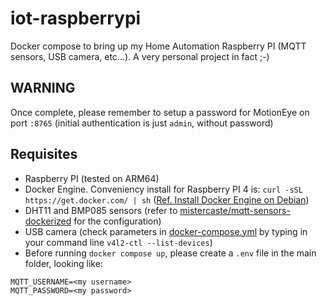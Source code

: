 # iot-raspberrypi
Docker compose to bring up my Home Automation Raspberry PI (MQTT sensors, USB camera, etc...). A very personal project in fact ;-) 

## WARNING
Once complete, please remember to setup a password for MotionEye on port `:8765` (initial authentication is just `admin`, without password)

## Requisites
- Raspberry PI (tested on ARM64)
- Docker Engine. Conveniency install for Raspberry PI 4 is: `curl -sSL https://get.docker.com/ | sh` ([Ref. Install Docker Engine on Debian](https://docs.docker.com/engine/install/debian/))
- DHT11 and BMP085 sensors (refer to [mistercaste/mqtt-sensors-dockerized](https://github.com/mistercaste/mqtt-sensors-dockerized) for the configuration)
- USB camera (check parameters in [docker-compose.yml](https://github.com/mistercaste/iot-raspberrypi/blob/main/docker-compose.yml) by typing in your command line `v4l2-ctl --list-devices`)
- Before running `docker compose up`, please create a `.env` file in the main folder, looking like:
```
MQTT_USERNAME=<my username>
MQTT_PASSWORD=<my password>
```
